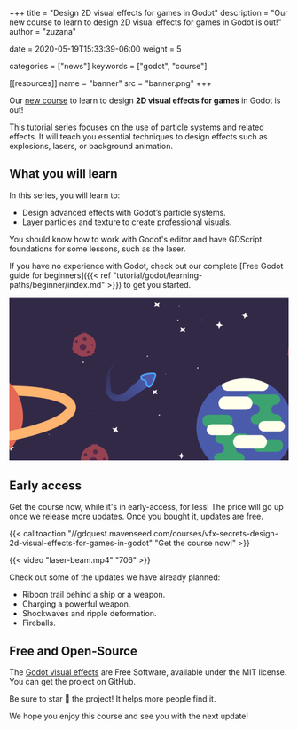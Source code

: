 +++
title = "Design 2D visual effects for games in Godot"
description = "Our new course to learn to design 2D visual effects for games in Godot is out!"
author = "zuzana"

date = 2020-05-19T15:33:39-06:00
weight = 5

categories = ["news"]
keywords = ["godot", "course"]

[[resources]]
name = "banner"
src = "banner.png"
+++

Our [new course](//gdquest.mavenseed.com/courses/vfx-secrets-design-2d-visual-effects-for-games-in-godot) to learn to design **2D visual effects for games** in Godot is out!

This tutorial series focuses on the use of particle systems and related effects. It will teach you essential techniques to design effects such as explosions, lasers, or background animation.

## What you will learn

In this series, you will learn to:

- Design advanced effects with Godot’s particle systems.
- Layer particles and texture to create professional visuals.

You should know how to work with Godot's editor and have GDScript foundations for some lessons, such as the laser.

If you have no experience with Godot, check out our complete [Free Godot guide for beginners]({{< ref "tutorial/godot/learning-paths/beginner/index.md" >}}) to get you started.

![Trail effect](trail.png)

## Early access

Get the course now, while it's in early-access, for less! The price will go up once we release more updates. Once you bought it, updates are free.

{{< calltoaction "//gdquest.mavenseed.com/courses/vfx-secrets-design-2d-visual-effects-for-games-in-godot" "Get the course now!" >}}

{{< video "laser-beam.mp4" "706" >}}

Check out some of the updates we have already planned:

- Ribbon trail behind a ship or a weapon.
- Charging a powerful weapon.
- Shockwaves and ripple deformation.
- Fireballs.

## Free and Open-Source

The [Godot visual effects](https://github.com/GDQuest/godot-visual-effects) are Free Software, available under the MIT license. You can get the project on GitHub.

Be sure to star 🌟 the project! It helps more people find it.

We hope you enjoy this course and see you with the next update!

